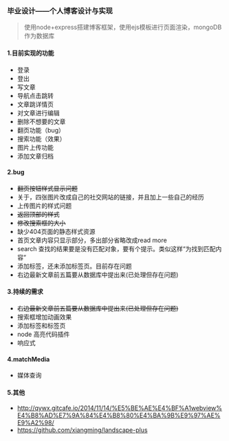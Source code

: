 ### 毕业设计——个人博客设计与实现
> 使用node+express搭建博客框架，使用ejs模板进行页面渲染，mongoDB作为数据库

#### 1.目前实现的功能
- 登录
- 登出
- 写文章
- 导航点击跳转
- 文章跳详情页
- 对文章进行编辑
- 删除不想要的文章
- 翻页功能（bug）
- 搜索功能（效果）
- 图片上传功能
- 添加文章归档


#### 2.bug
- <del>翻页按钮样式显示问题</del>
- 关于，四张图片改成自己的社交网站的链接，并且加上一些自己的经历
- 上传图片的样式问题
- <del>返回顶部的样式</del>
- <del>修改搜索框的大小</del>
- 缺少404页面的静态样式资源
- 首页文章内容只显示部分，多出部分省略改成read more
- search 查找的结果要是没有匹配对象，要有个提示。类似这样“为找到匹配内容”
- 添加标签，还未添加标签页。目前存在问题
- 右边最新文章前五篇要从数据库中提出来(已处理但存在问题)

#### 3.持续的需求
- <del>右边最新文章前五篇要从数据库中提出来(已处理但存在问题)</del>
- 搜索框增加动画效果
- 添加标签和标签页
- node 高亮代码插件
- 响应式

#### 4.matchMedia
- 媒体查询

#### 5.其他
- http://qywx.gitcafe.io/2014/11/14/%E5%BE%AE%E4%BF%A1webview%E4%B8%AD%E7%9A%84%E4%B8%80%E4%BA%9B%E9%97%AE%E9%A2%98/
- https://github.com/xiangming/landscape-plus